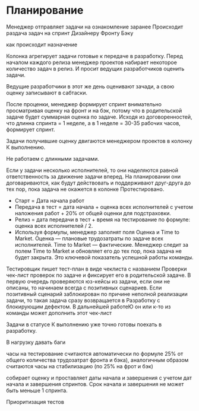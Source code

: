# Планирование

Менеджер отправляет задачи на ознакомление заранее
Происходит раздача задач на спринт 
    Дизайнеру
    Фронту
    Бэку

как происходит назначение

Колонка агрегирует задачи готовые к передаче в разработку. Перед началом каждого релиза менеджер проектов набирает некоторое количество задач в релиз. И просит ведущих разработчиков оценить задачи.

Ведущие разработчики в этот же день оценивают зачади, а свою оценку записывают в сабтаски. 

После проценки, менеджер формирует спринт внимательно просматривая оценку на фронт и на бэк, потому что в родительской задаче будет суммарная оценка по задаче. Исходя из договоренностей, что длинна спринта = 1 неделе, а в 1 неделе = 30-35 рабочих часов, формирует спринт.

Задачи получившие оценку двигаются менеджером проектов в колонку К выполнению.


Не работаем с длинными задачами.


Если у задачи несколько исполнителей, то они наделяются равной ответственность за движение задачи вперед. На планировании они договариваются, как будут действовать и поддерживают друг-друга до тех пор, пока задача не окажется в колонке Протестировано. 

- Старт = Дата начала работ
- Передача в тест = дата начала + оценка всех исполнителей с учетом наложения работ + 20% от общей оценки для подстраховки.
- Релиз = дата передачи в тест + время на тестирование по формуле: оценка всех исполнителей / 2.
- Используя формулы, менеджер заполнят поля Оценка и Time to Market. Оценка — плановые трудозатраты по задаче всех исполнителей. Time to Market — фактические. Менеджер следит за полем Time to Market и обновляет его до тех пор, пока задача не будет закрыта. Это ключевой показатель успешной работы команды.


Тестировщик пишет тест-план в виде чеклиста с названием Проверки чек-лист проверок по задаче и фиксирует его в родительской задаче. В первую очередь проверяются юз-кейсы из задачи, если они не описаны, то начинаем всегда с позитивных сценариев. Если позитивный сценарий заблокирован по причине неполной реализации задачи, то такая задача сразу возвращается в Разработку с блокирующим дефектом. В дальнейшей работеЮ он или к-то из команды может дополнить этот чек-лист

Задачи в статусе К выполнению уже точно готовы поехать в разработку.

В нагрузку давать баги


часы на тестирование считаются автоматически по формуле 25% от общего количества трудозатрат фронта и бэка), аналогичным образом считаются часы на стабилизацию (по 25% на фрот и бэк)


собирает оценку и проставляет даты начала и завершения с учетом дат начала и завершения спринтов. Срок начала и завершения не может быть меньше 1 спринта. 



Приоритизация тестов